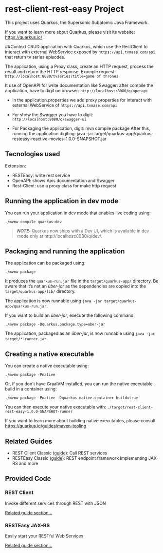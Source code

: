 # rest-client-rest-easy Project

This project uses Quarkus, the Supersonic Subatomic Java Framework.

If you want to learn more about Quarkus, please visit its website: https://quarkus.io/ .

##Context
CRUD application with Quarkus, which use the RestClient to interact with external WebService exposed 
by `https://api.tvmaze.com/api` that return tv series episodes.

The application, using a Proxy class, create an HTTP request, process the result and return the HTTP response.
Example request: `http://localhost:8080/tvseries?title=game of thrones`

It use of OpenAPI for write documentation like Swagger: after compile the application,
have to digit on browser: `http://localhost:8080/q/openapi`

- In the application.properties we add proxy properties for interact with external WebService
of `https://api.tvmaze.com/api`

- For show the Swagger you have to digit: `http://localhost:8080/q/swagger-ui`

- For Packaging the application, digit: mvn compile package
After this, running the application digiting: 
java -jar target/quarkus-app/quarkus-resteasy-reactive-movies-1.0.0-SNAPSHOT.jar

## Tecnologies used
Extension:
- RESTEasy: write rest service
- OpenAPI: shows Apis documentation and Swagger
- Rest-Client: use a proxy class for make http request

## Running the application in dev mode

You can run your application in dev mode that enables live coding using:
```shell script
./mvnw compile quarkus:dev
```

> **_NOTE:_**  Quarkus now ships with a Dev UI, which is available in dev mode only at http://localhost:8080/q/dev/.

## Packaging and running the application

The application can be packaged using:
```shell script
./mvnw package
```
It produces the `quarkus-run.jar` file in the `target/quarkus-app/` directory.
Be aware that it’s not an _über-jar_ as the dependencies are copied into the `target/quarkus-app/lib/` directory.

The application is now runnable using `java -jar target/quarkus-app/quarkus-run.jar`.

If you want to build an _über-jar_, execute the following command:
```shell script
./mvnw package -Dquarkus.package.type=uber-jar
```

The application, packaged as an _über-jar_, is now runnable using `java -jar target/*-runner.jar`.

## Creating a native executable

You can create a native executable using: 
```shell script
./mvnw package -Pnative
```

Or, if you don't have GraalVM installed, you can run the native executable build in a container using: 
```shell script
./mvnw package -Pnative -Dquarkus.native.container-build=true
```

You can then execute your native executable with: `./target/rest-client-rest-easy-1.0.0-SNAPSHOT-runner`

If you want to learn more about building native executables, please consult https://quarkus.io/guides/maven-tooling.

## Related Guides

- REST Client Classic ([guide](https://quarkus.io/guides/rest-client)): Call REST services
- RESTEasy Classic ([guide](https://quarkus.io/guides/resteasy)): REST endpoint framework implementing JAX-RS and more

## Provided Code

### REST Client

Invoke different services through REST with JSON

[Related guide section...](https://quarkus.io/guides/rest-client)

### RESTEasy JAX-RS

Easily start your RESTful Web Services

[Related guide section...](https://quarkus.io/guides/getting-started#the-jax-rs-resources)
